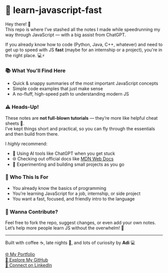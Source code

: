 # 🚀 learn-javascript-fast

Hey there! 👋  
This repo is where I’ve stashed all the notes I made while speedrunning my way through JavaScript — with a big assist from ChatGPT.

If you already know how to code (Python, Java, C++, whatever) and need to get up to speed with JS **fast** (maybe for an internship or a project), you're in the right place. 💻⚡

### 📚 What You'll Find Here
- Quick & snappy summaries of the most important JavaScript concepts
- Simple code examples that just make sense
- A no-fluff, high-speed path to understanding modern JS

### ⚠️ Heads-Up!
These notes are **not full-blown tutorials** — they’re more like helpful cheat sheets 📝.  
I’ve kept things short and practical, so you can fly through the essentials and then build from there.

I *highly* recommend:
- 🧠 Using AI tools like ChatGPT when you get stuck
- 🌐 Checking out official docs like [MDN Web Docs](https://developer.mozilla.org/en-US/docs/Web/JavaScript)
- 🧪 Experimenting and building small projects as you go

### 🎯 Who This Is For
- You already know the basics of programming
- You’re learning JavaScript for a job, internship, or side project
- You want a fast, focused, and friendly intro to the language

### 💬 Wanna Contribute?
Feel free to fork the repo, suggest changes, or even add your own notes.  
Let’s help more people learn JS without the overwhelm! 💪

---

Built with coffee ☕, late nights 🌙, and lots of curiosity by **Adi** 💻

[🌐 My Portfolio](https://thisisaditya17.github.io/portfolio-website/)  
[🐙 Explore My GitHub](https://github.com/thisisaditya17)  
[💼 Connect on LinkedIn](https://www.linkedin.com/in/thisisaditya17/)
